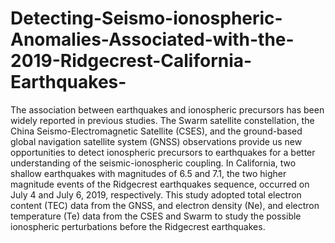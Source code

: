 # Detecting-Seismo-ionospheric-Anomalies-Associated-with-the-2019-Ridgecrest-California-Earthquakes-
The association between earthquakes and ionospheric precursors has been widely reported in previous studies. The Swarm satellite constellation, the China Seismo-Electromagnetic Satellite (CSES), and the ground-based global navigation satellite system (GNSS) observations provide us new opportunities to detect ionospheric precursors to earthquakes for a better understanding of the seismic-ionospheric coupling. In California, two shallow earthquakes with magnitudes of 6.5 and 7.1, the two higher magnitude events of the Ridgecrest earthquakes sequence, occurred on July 4 and July 6, 2019, respectively. This study adopted total electron content (TEC) data from the GNSS, and electron density (Ne), and electron temperature (Te) data from the CSES and Swarm to study the possible ionospheric perturbations before the Ridgecrest earthquakes.
